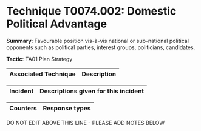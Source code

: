 # Technique T0074.002: Domestic Political Advantage

**Summary**: Favourable position vis-à-vis national or sub-national political opponents such as political parties, interest groups, politicians, candidates.  

**Tactic**: TA01 Plan Strategy


| Associated Technique | Description |
| --------- | ------------------------- |



| Incident | Descriptions given for this incident |
| -------- | -------------------- |



| Counters | Response types |
| -------- | -------------- |


DO NOT EDIT ABOVE THIS LINE - PLEASE ADD NOTES BELOW